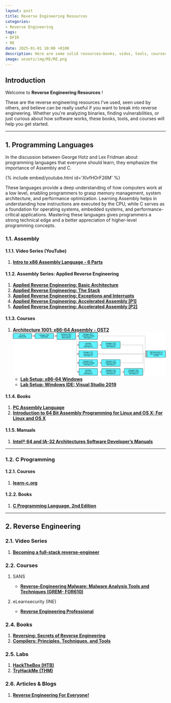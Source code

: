 ```yaml
---
layout: post
title: Reverse Engineering Resources
categories:
- Reverse Engineering
tags:
- DFIR
- RE
date: 2025-01-01 10:00 +0100
description: Here are some solid resources—books, vidos, tools, courses and more—to help you break down software and understand it inside out
image: assets/img/RE/RE.png
---
```


## Introduction
Welcome to __Reverse Engineering Resources__ !

These are the reverse engineering resources I’ve used, seen used by others, and believe can be really useful if you want to break into reverse engineering. Whether you're analyzing binaries, finding vulnerabilities, or just curious about how software works, these books, tools, and courses will help you get started. 

---
## 1. Programming Languages

In the discussion between George Hotz and Lex Fridman about programming languages that everyone should learn, they emphasize the importance of Assembly and C. 

{% include embed/youtube.html id='XlvfHOrF26M' %}

These languages provide a deep understanding of how computers work at a low level, enabling programmers to grasp memory management, system architecture, and performance optimization. Learning Assembly helps in understanding how instructions are executed by the CPU, while C serves as a foundation for operating systems, embedded systems, and performance-critical applications. Mastering these languages gives programmers a strong technical edge and a better appreciation of higher-level programming concepts.

### 1.1. Assembly
#### 1.1.1. Video Series (YouTube)
1. [**Intro to x86 Assembly Language - 6 Parts**](https://www.youtube.com/playlist?list=PLmxT2pVYo5LB5EzTPZGfFN0c2GDiSXgQe)

#### 1.1.2. Assembly Series: Applied Reverse Engineering
1. [**Applied Reverse Engineering: Basic Architecture**](https://revers.engineering/applied-re-basic-architecture/)
2. [**Applied Reverse Engineering: The Stack**](https://revers.engineering/applied-re-the-stack/)
3. [**Applied Reverse Engineering: Exceptions and Interrupts**](https://revers.engineering/applied-re-exceptions/)
4. [**Applied Reverse Engineering: Accelerated Assembly [P1]**](https://revers.engineering/applied-re-accelerated-assembly-p1/)
5. [**Applied Reverse Engineering: Accelerated Assembly [P2]**](https://revers.engineering/applied-re-accelerated-assembly-p2/)

#### 1.1.3. Courses
1. [**Architecture 1001: x86-64 Assembly - OST2**](https://p.ost2.fyi/courses/course-v1:OpenSecurityTraining2+Arch1001_x86-64_Asm+2021_v1/)
![Arch1001_LearningPath](/assets/img/RE/Arch1001_LearningPath.png)
    - [**Lab Setup: x86-64 Windows**](https://p.ost2.fyi/courses/course-v1:OpenSecurityTraining2+Lab_Setup_x86-64_Windows+2021_v1/about)
    - [**Lab Setup: Windows IDE: Visual Studio 2019**](https://p.ost2.fyi/courses/course-v1:OpenSecurityTraining2+Dbg1001_VS_IDE+2021_v1/about)

#### 1.1.4. Books
1. [**PC Assembly Language**](https://www.amazon.com/PC-Assembly-Language-Paul-Carter/dp/B005D30B3K)
2. [**Introduction to 64 Bit Assembly Programming for Linux and OS X: For Linux and OS X**](https://www.amazon.com/gp/product/1484921909/ref=as_li_tl?ie=UTF8&camp=1789&creative=390957&creativeASIN=1484921909&linkCode=as2&tag=opensecuinfo-20&linkId=EPDXM3AQYTVSJEET)


#### 1.1.5. Manuals
1. [**Intel® 64 and IA-32 Architectures Software Developer’s Manuals**](https://www.intel.com/content/www/us/en/developer/articles/technical/intel-sdm.html)

---
### 1.2. C Programming
#### 1.2.1. Courses
1. [**learn-c.org**](https://www.learn-c.org/)

#### 1.2.2. Books
1. [**C Programming Language, 2nd Edition**](https://www.amazon.com/Programming-Language-2nd-Brian-Kernighan/dp/0131103628)

---
## 2. Reverse Engineering
### 2.1. Video Series
1. [**Becoming a full-stack reverse-engineer**](https://www.youtube.com/watch?v=9vKG8-TnawY)

### 2.2. Courses
1. SANS
    - [**Reverse-Engineering Malware: Malware Analysis Tools and Techniques (GREM- FOR610)**](https://www.sans.org/cyber-security-courses/reverse-engineering-malware-malware-analysis-tools-techniques/)

2. eLearnsecurity (INE)
    - [**Reverse Engineering Professional**](https://my.ine.com/CyberSecurity/learning-paths/67c2d9f8-f4f5-4705-b5e2-56d6c3583030/reverse-engineering-professional)

### 2.4. Books
1. [**Reversing: Secrets of Reverse Engineering**](https://www.amazon.com/Reversing-Secrets-Engineering-Eldad-Eilam/dp/0764574817)
2. [**Compilers: Principles, Techniques, and Tools**](https://www.amazon.com/Compilers-Principles-Techniques-Tools-2nd/dp/0321486811)

### 2.5. Labs
1. [**HackTheBox (HTB)**](https://www.hackthebox.com/)
2. [**TryHackMe (THM)**](https://tryhackme.com/)

### 2.6. Articles & Blogs
1. [**Reverse Engineering For Everyone!**](https://0xinfection.github.io/reversing/)